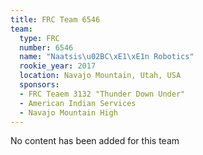 ```yaml
---
title: FRC Team 6546
team:
  type: FRC
  number: 6546
  name: "Naatsis\u02BC\xE1\xE1n Robotics"
  rookie_year: 2017
  location: Navajo Mountain, Utah, USA
  sponsors:
  - FRC Teaem 3132 "Thunder Down Under"
  - American Indian Services
  - Navajo Mountain High
---
```


No content has been added for this team